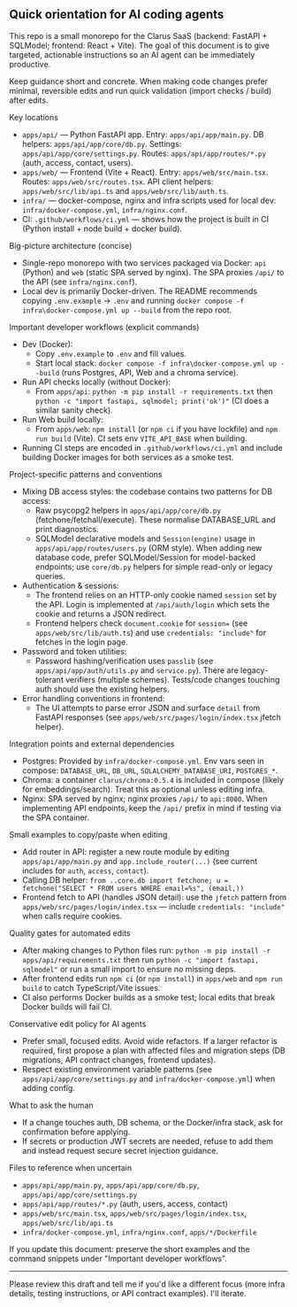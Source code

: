 ## Quick orientation for AI coding agents

This repo is a small monorepo for the Clarus SaaS (backend: FastAPI + SQLModel; frontend: React + Vite). The goal of this document is to give targeted, actionable instructions so an AI agent can be immediately productive.

Keep guidance short and concrete. When making code changes prefer minimal, reversible edits and run quick validation (import checks / build) after edits.

Key locations
- `apps/api/` — Python FastAPI app. Entry: `apps/api/app/main.py`. DB helpers: `apps/api/app/core/db.py`. Settings: `apps/api/app/core/settings.py`. Routes: `apps/api/app/routes/*.py` (auth, access, contact, users).
- `apps/web/` — Frontend (Vite + React). Entry: `apps/web/src/main.tsx`. Routes: `apps/web/src/routes.tsx`. API client helpers: `apps/web/src/lib/api.ts` and `apps/web/src/lib/auth.ts`.
- `infra/` — docker-compose, nginx and infra scripts used for local dev: `infra/docker-compose.yml`, `infra/nginx.conf`.
- CI: `.github/workflows/ci.yml` — shows how the project is built in CI (Python install + node build + docker build).

Big-picture architecture (concise)
- Single-repo monorepo with two services packaged via Docker: `api` (Python) and `web` (static SPA served by nginx). The SPA proxies `/api/` to the API (see `infra/nginx.conf`).
- Local dev is primarily Docker-driven. The README recommends copying `.env.example` -> `.env` and running `docker compose -f infra\docker-compose.yml up --build` from the repo root.

Important developer workflows (explicit commands)
- Dev (Docker):
  - Copy `.env.example` to `.env` and fill values.
  - Start local stack: `docker compose -f infra\docker-compose.yml up --build` (runs Postgres, API, Web and a chroma service).
- Run API checks locally (without Docker):
  - From `apps/api`: `python -m pip install -r requirements.txt` then `python -c "import fastapi, sqlmodel; print('ok')"` (CI does a similar sanity check).
- Run Web build locally:
  - From `apps/web`: `npm install` (or `npm ci` if you have lockfile) and `npm run build` (Vite). CI sets env `VITE_API_BASE` when building.
- Running CI steps are encoded in `.github/workflows/ci.yml` and include building Docker images for both services as a smoke test.

Project-specific patterns and conventions
- Mixing DB access styles: the codebase contains two patterns for DB access:
  - Raw psycopg2 helpers in `apps/api/app/core/db.py` (fetchone/fetchall/execute). These normalise DATABASE_URL and print diagnostics.
  - SQLModel declarative models and `Session(engine)` usage in `apps/api/app/routes/users.py` (ORM style). When adding new database code, prefer SQLModel/Session for model-backed endpoints; use `core/db.py` helpers for simple read-only or legacy queries.
- Authentication & sessions:
  - The frontend relies on an HTTP-only cookie named `session` set by the API. Login is implemented at `/api/auth/login` which sets the cookie and returns a JSON redirect.
  - Frontend helpers check `document.cookie` for `session=` (see `apps/web/src/lib/auth.ts`) and use `credentials: "include"` for fetches in the login page.
- Password and token utilities:
  - Password hashing/verification uses `passlib` (see `apps/api/app/auth/utils.py` and `service.py`). There are legacy-tolerant verifiers (multiple schemes). Tests/code changes touching auth should use the existing helpers.
- Error handling conventions in frontend:
  - The UI attempts to parse error JSON and surface `detail` from FastAPI responses (see `apps/web/src/pages/login/index.tsx` jfetch helper).

Integration points and external dependencies
- Postgres: Provided by `infra/docker-compose.yml`. Env vars seen in compose: `DATABASE_URL`, `DB_URL`, `SQLALCHEMY_DATABASE_URI`, `POSTGRES_*`.
- Chroma: a container `clarus/chroma:0.5.4` is included in compose (likely for embeddings/search). Treat this as optional unless editing infra.
- Nginx: SPA served by nginx; nginx proxies `/api/` to `api:8000`. When implementing API endpoints, keep the `/api/` prefix in mind if testing via the SPA container.

Small examples to copy/paste when editing
- Add router in API: register a new route module by editing `apps/api/app/main.py` and `app.include_router(...)` (see current includes for `auth`, `access`, `contact`).
- Calling DB helper: `from ..core.db import fetchone; u = fetchone("SELECT * FROM users WHERE email=%s", (email,))`
- Frontend fetch to API (handles JSON detail): use the `jfetch` pattern from `apps/web/src/pages/login/index.tsx` — include `credentials: "include"` when calls require cookies.

Quality gates for automated edits
- After making changes to Python files run: `python -m pip install -r apps/api/requirements.txt` then run `python -c "import fastapi, sqlmodel"` or run a small import to ensure no missing deps.
- After frontend edits run `npm ci` (or `npm install`) in `apps/web` and `npm run build` to catch TypeScript/Vite issues.
- CI also performs Docker builds as a smoke test; local edits that break Docker builds will fail CI.

Conservative edit policy for AI agents
- Prefer small, focused edits. Avoid wide refactors. If a larger refactor is required, first propose a plan with affected files and migration steps (DB migrations, API contract changes, frontend updates).
- Respect existing environment variable patterns (see `apps/api/app/core/settings.py` and `infra/docker-compose.yml`) when adding config.

What to ask the human
- If a change touches auth, DB schema, or the Docker/infra stack, ask for confirmation before applying.
- If secrets or production JWT secrets are needed, refuse to add them and instead request secure secret injection guidance.

Files to reference when uncertain
- `apps/api/app/main.py`, `apps/api/app/core/db.py`, `apps/api/app/core/settings.py`
- `apps/api/app/routes/*.py` (auth, users, access, contact)
- `apps/web/src/main.tsx`, `apps/web/src/pages/login/index.tsx`, `apps/web/src/lib/api.ts`
- `infra/docker-compose.yml`, `infra/nginx.conf`, `apps/*/Dockerfile`

If you update this document: preserve the short examples and the command snippets under "Important developer workflows".

---
Please review this draft and tell me if you'd like a different focus (more infra details, testing instructions, or API contract examples). I'll iterate.
